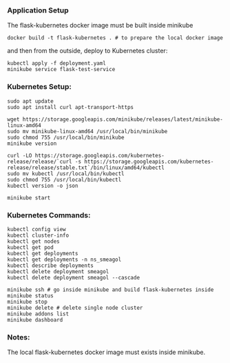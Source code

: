 ### Application Setup
The flask-kubernetes docker image must be built inside minikube
```
docker build -t flask-kubernetes . # to prepare the local docker image
```

and then from the outside, deploy to Kubernetes cluster:
```
kubectl apply -f deployment.yaml
minikube service flask-test-service
```

### Kubernetes Setup:
```
sudo apt update
sudo apt install curl apt-transport-https

wget https://storage.googleapis.com/minikube/releases/latest/minikube-linux-amd64
sudo mv minikube-linux-amd64 /usr/local/bin/minikube
sudo chmod 755 /usr/local/bin/minikube
minikube version

curl -LO https://storage.googleapis.com/kubernetes-release/release/`curl -s https://storage.googleapis.com/kubernetes-release/release/stable.txt`/bin/linux/amd64/kubectl
sudo mv kubectl /usr/local/bin/kubectl
sudo chmod 755 /usr/local/bin/kubectl
kubectl version -o json

minikube start
```

### Kubernetes Commands:
```
kubectl config view
kubectl cluster-info
kubectl get nodes
kubectl get pod
kubectl get deployments
kubectl get deployments -n ns_smeagol
kubectl describe deployments
kubectl delete deployment smeagol
kubectl delete deployment smeagol --cascade

minikube ssh # go inside minikube and build flask-kubernetes inside
minikube status
minikube stop
minikube delete # delete single node cluster
minikube addons list
minikube dashboard
```

### Notes:
The local flask-kubernetes docker image must exists inside minikube. 
